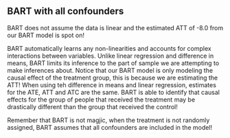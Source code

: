 ## BART with all confounders 

BART does not assume the data is linear and the estimated ATT  of -8.0 from our BART model is spot on!

BART automatically learns any non-linearities and accounts for complex interactions between variables. Unlike linear regression and difference in means, BART limits its inference to the part of sample we are attempting to make inferences about. Notice that our BART model is only modeling the causal effect of the treatment group, this is because we are estimating the ATT! When using teh difference in means and linear regression, estimates for the ATE, ATT and ATC are the same. BART is able to identify that causal effects for the group of people that received the treatment may be drastically different than the group that received the control!

Remember that BART is not magjic, when the treatment is not randomly assigned, BART assumes that all confounders are included in the model!
